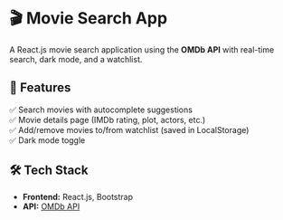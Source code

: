 # 🎬 Movie Search App  
A React.js movie search application using the **OMDb API** with real-time search, dark mode, and a watchlist.

## 🚀 Features
✅ Search movies with autocomplete suggestions  
✅ Movie details page (IMDb rating, plot, actors, etc.)  
✅ Add/remove movies to/from watchlist (saved in LocalStorage)  
✅ Dark mode toggle  

## 🛠️ Tech Stack
- **Frontend:** React.js, Bootstrap  
- **API:** [OMDb API](https://www.omdbapi.com/)   

